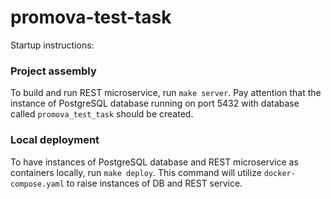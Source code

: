 # promova-test-task

Startup instructions:

### Project assembly
To build and run REST microservice, run `make server`. Pay attention that the instance of PostgreSQL database running on port 5432 with database called `promova_test_task` should be created.

### Local deployment
To have instances of PostgreSQL database and REST microservice as containers locally, run `make deploy`. This command will utilize `docker-compose.yaml` to raise instances of DB and REST service.
